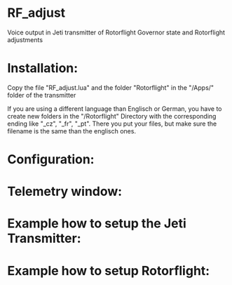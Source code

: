 # RF_adjust
Voice output in Jeti transmitter of Rotorflight Governor state and Rotorflight adjustments  

# Installation:      
Copy the file "RF_adjust.lua" and the folder "Rotorflight" in the "/Apps/" folder of the transmitter   

If you are using a different language than Englisch or German, you have to create new folders in the "/Rotorflight" Directory with the corresponding ending like "_cz", "_fr", "_pt".
There you put your files, but make sure the filename is the same than the englisch ones.  

# Configuration:


# Telemetry window:



# Example how to setup the Jeti Transmitter:


# Example how to setup Rotorflight:



